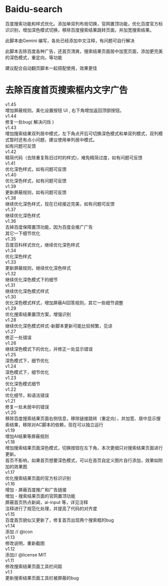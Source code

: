 # Baidu-search
百度搜索功能和样式优化。添加单双列布局切换，官网置顶功能，优化百度官方标识识别，增加深色模式切换，移除百度搜索结果跳转页面，并加宽搜索结果。


此脚本由Gemini 编写，各处已经添加中文注释，有问题可自行解决<br>

此脚本去除百度各种广告，还首页清爽，搜索结果页面居中加宽页面，添加更完美的深色模式，重定向，等功能<br>

建议配合自动翻页脚本一起搭配使用，效果更佳<br>

去除百度首页搜索框内文字广告<br>
========================================================================================================================================================================
v1.45<br>
增加屏蔽规则。美化设置按钮 UI ,  右下角增加返回顶部按钮。<br>
v1.44<br>
修复一处bug( 解决闪烁  )<br>
v1.43<br>
增加搜索结果双列居中模式，左下角点开后可切换深色模式和单双列模式，双列模式暂时还有点小问题，建议使用单列居中模式。<br>
如有问题可反馈<br>
v1.42<br>
精简代码（去除重复陈旧过时的样式)，难免精简过度，如有问题可反馈<br>
v1.41<br>
优化深色样式，如有问题可反馈<br>
v1.40<br>
优化深色样式，如有问题可反馈<br>
v1.39<br>
更新屏蔽规则，如有问题可反馈<br>
v1.38<br>
继续优化深色样式，现在已经接近完美，如有问题可反馈<br>
v1.37<br>
继续优化深色样式<br>
v1.36<br>
去掉百度保障置顶功能，因为百度会推广广告<br>
其它一下细节优化<br>
v1.35<br>
百度百科样式优化，继续优化深色样式<br>
v1.34<br>
优化深色样式<br>
v1.33<br>
更新屏蔽规则，继续优化深色样式<br>
v1.32<br>
继续优化深色模式下的细节<br>
v1.31<br>
继续优化深色模式样式<br>
v1.30<br>
优化深色模式样式，增加屏蔽AI回答规则，其它一些细节调整<br>
v1.29<br>
优化搜索结果置顶方案，增强识别<br>
v1.28<br>
继续优化深色模式样式-新脚本更新可能比较频繁，见谅<br>
v1.27<br>
修正一处错误<br>
v1.26<br>
继续深色模式下的优化，并修正一处显示错误<br>
v1.25<br>
深色模式下，细节优化<br>
v1.24<br>
深色模式下，细节优化<br>
v1.23<br>
优化深色模式细节<br>
v1.22<br>
优化细节，和语法错误<br>
v1.21<br>
修复一处未居中的错误<br>
v1.20<br>
移除百度搜索结果页面右侧信息，移除链接跳转（重定向），并加宽、居中显示搜索结果，移除对AC脚本的依赖，现在可以独立运行<br>
v1.19<br>
增加AI结果等屏蔽规则<br>
v1.18<br>
增加搜索结果页面深色模式，切换按钮在左下角，本次更细只对搜索结果页面进行更新。<br>
首页不影响，如果首页想要深色模式，可以在首页自定义图片自行添加，效果如附加的效果图<br>
v1.17<br>
优化搜索结果页面的官方标识识别<br>
v1.16<br>
增加 - 屏蔽百度推广和广告链接<br>
增加 - 搜索结果页面的官网置顶功能<br>
屏蔽首页热点新闻，ai-input 等，详见注释<br>
注释进行了规范化处理，并提高了代码的对齐度<br>
v1.15<br>
百度首页貌似又更新了，修复首页出现两个搜索框的bug<br>
v1.14<br>
添加  // @icon<br>
v1.13<br>
修改说明，重新截图<br>
v1.12<br>
添加// @license            MIT<br>
v1.11<br>
修改搜索结果页面工具栏间距<br>
v1.1<br>
更新搜索结果页面工具栏被屏蔽的bug<br>
